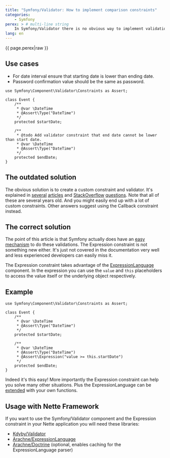 ```yaml
---
title: "Symfony/Validator: How to implement comparison constraints"
categories:
    - Symfony
perex: > # multi-line string
    In Symfony/Validator there is no obvious way to implement validations like comparing a value to another property on the same object. There are several articles about this topic already but literally all of them are completely outdated. In this article I'll cover the correct way to solve this.
lang: en
---
```


<p class="perex">{{ page.perex|raw }}</p>

Use cases
----

- For date interval ensure that starting date is lower than ending date.
- Password confirmation value should be the same as password.

```language-php
use Symfony\Component\Validator\Constraints as Assert;

class Event {
    /**
     * @var \DateTime
     * @Assert\Type("DateTime")
     */
    protected $startDate;

    /**
     * @todo Add validator constraint that end date cannot be lower than start date.
     * @var \DateTime
     * @Assert\Type("DateTime")
     */
    protected $endDate;
}
```

The outdated solution
----

The obvious solution is to create a custom constraint and validator. It's explained in [several](https://creativcoders.wordpress.com/2014/07/19/symfony2-two-fields-comparison-with-custom-validation-constraints/) [articles](http://www.yewchube.com/2011/08/symfony-2-field-comparison-validator/) and [StackOverflow](http://stackoverflow.com/questions/15972404/symfony2-validation-datetime-1-should-be-before-datetime-2) [questions](http://stackoverflow.com/questions/8170301/symfony2-form-validation-based-on-two-fields). Note that all of these are several years old. And you might easily end up with a lot of custom constraints. Other answers suggest using the Callback constraint instead.

The correct solution
----

The point of this article is that Symfony actually does have an [easy mechanism](http://symfony.com/doc/current/reference/constraints/Expression.html) to do these validations. The Expression constraint is not something new either. It's just not covered in the documentation very well and less experienced developers can easily miss it.

The Expression constraint takes advantage of the [ExpressionLanguage](http://symfony.com/doc/current/components/expression_language.html) component. In the expression you can use the `value` and `this` placeholders to access the value itself or the underlying object respectively.


Example
----

```language-php
use Symfony\Component\Validator\Constraints as Assert;

class Event {
    /**
     * @var \DateTime
     * @Assert\Type("DateTime")
     */
    protected $startDate;

    /**
     * @var \DateTime
     * @Assert\Type("DateTime")
     * @Assert\Expression("value >= this.startDate")
     */
    protected $endDate;
}
```

Indeed it's this easy! More importantly the Expression constraint can help you solve many other situations. Plus the ExpressionLanguage can be [extended](http://symfony.com/doc/current/components/expression_language/extending.html) with your own functions.


Usage with Nette Framework
----

If you want to use the Symfony/Validator component and the Expression constraint in your Nette application you will need these libraries:

- [Kdyby/Validator](https://github.com/Kdyby/Validator)
- [Arachne/ExpressionLanguage](https://github.com/Arachne/ExpressionLanguage)
- [Arachne/Doctrine](https://github.com/Arachne/Doctrine) (optional, enables caching for the ExpressionLanguage parser)
